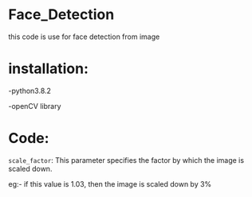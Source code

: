 # Face_Detection
this code is use for face detection from image
# installation:
-python3.8.2 

-openCV library 
# Code:
`scale_factor`: This parameter specifies the factor by which the image is scaled down.

eg:- if this value is 1.03, then the image is scaled down by 3%

